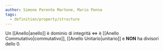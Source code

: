```yaml
---
author: Simone Parente Martone, Mario Penna
tags:
  - definition/property/structure
---
```

Un [[Anello|anello]] è dominio di integrità $\iff$ è [[Anello Commutativo|commutativo]], [[Anello Unitario|unitario]] e **NON** ha divisori dello 0.